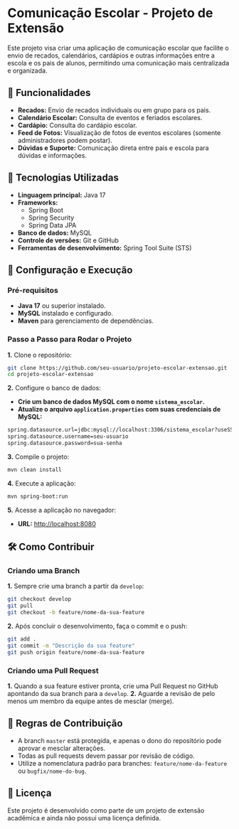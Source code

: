 # Comunicação Escolar - Projeto de Extensão

Este projeto visa criar uma aplicação de comunicação escolar que facilite o envio de recados, calendários, cardápios e outras informações entre a escola e os pais de alunos, permitindo uma comunicação mais centralizada e organizada.

## 📑 Funcionalidades

- **Recados:** Envio de recados individuais ou em grupo para os pais.
- **Calendário Escolar:** Consulta de eventos e feriados escolares.
- **Cardápio:** Consulta do cardápio escolar.
- **Feed de Fotos:** Visualização de fotos de eventos escolares (somente administradores podem postar).
- **Dúvidas e Suporte:** Comunicação direta entre pais e escola para dúvidas e informações.
  
## 🔧 Tecnologias Utilizadas

- **Linguagem principal:** Java 17
- **Frameworks:**
  - Spring Boot
  - Spring Security
  - Spring Data JPA
- **Banco de dados:** MySQL
- **Controle de versões:** Git e GitHub
- **Ferramentas de desenvolvimento:** Spring Tool Suite (STS)

## 🚀 Configuração e Execução

### Pré-requisitos

- **Java 17** ou superior instalado.
- **MySQL** instalado e configurado.
- **Maven** para gerenciamento de dependências.

### Passo a Passo para Rodar o Projeto

**1.** Clone o repositório:

```sh
git clone https://github.com/seu-usuario/projeto-escolar-extensao.git
cd projeto-escolar-extensao
```

**2.** Configure o banco de dados:

- **Crie um banco de dados MySQL com o nome ``sistema_escolar``.**
- **Atualize o arquivo ``application.properties`` com suas credenciais de MySQL:**

 ```sh 
spring.datasource.url=jdbc:mysql://localhost:3306/sistema_escolar?useSSL=false&serverTimezone=UTC
spring.datasource.username=seu-usuario
spring.datasource.password=sua-senha
```

**3.** Compile o projeto:

```sh 
mvn clean install
```

**4.** Execute a aplicação:

```sh
mvn spring-boot:run
```

**5.** Acesse a aplicação no navegador:
- **URL:** [http://localhost:8080](http://localhost:8080)

## 🛠️ Como Contribuir

### Criando uma Branch

**1.** Sempre crie uma branch a partir da ``develop``:

```sh 
git checkout develop
git pull
git checkout -b feature/nome-da-sua-feature
```

**2.** Após concluir o desenvolvimento, faça o commit e o push:

```sh 
git add .
git commit -m "Descrição da sua feature"
git push origin feature/nome-da-sua-feature
```

### Criando uma Pull Request

**1.** Quando a sua feature estiver pronta, crie uma Pull Request no GitHub apontando da sua branch para a ``develop``.
**2.** Aguarde a revisão de pelo menos um membro da equipe antes de mesclar (merge).

## 📜 Regras de Contribuição

- A branch ``master`` está protegida, e apenas o dono do repositório pode aprovar e mesclar alterações.
- Todas as pull requests devem passar por revisão de código.
- Utilize a nomenclatura padrão para branches: ``feature/nome-da-feature`` ou ``bugfix/nome-do-bug``.
  
## 📄 Licença

Este projeto é desenvolvido como parte de um projeto de extensão acadêmica e ainda não possui uma licença definida.

